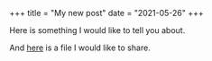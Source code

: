 +++
title = "My new post"
date = "2021-05-26"
+++

Here is something I would like to tell you about.

And [here]("my_file.pdf") is a file I would like to share.
